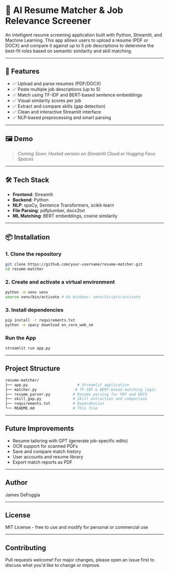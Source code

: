 # 🧠 AI Resume Matcher & Job Relevance Screener

An intelligent resume screening application built with Python, Streamlit, and Machine Learning. This app allows users to upload a resume (PDF or DOCX) and compare it against up to 5 job descriptions to determine the best-fit roles based on semantic similarity and skill matching.

---

## 🚀 Features

- ✅ Upload and parse resumes (PDF/DOCX)
- ✅ Paste multiple job descriptions (up to 5)
- ✅ Match using TF-IDF and BERT-based sentence embeddings
- ✅ Visual similarity scores per job
- ✅ Extract and compare skills (gap detection)
- ✅ Clean and interactive Streamlit interface
- ✅ NLP-based preprocessing and smart parsing

---

## 🖼️ Demo

> *Coming Soon: Hosted version on Streamlit Cloud or Hugging Face Spaces*

---

## 🛠️ Tech Stack

- **Frontend**: Streamlit
- **Backend**: Python
- **NLP**: spaCy, Sentence Transformers, scikit-learn
- **File Parsing**: pdfplumber, docx2txt
- **ML Matching**: BERT embeddings, cosine similarity

---

## 📦 Installation

### 1. Clone the repository
```bash
git clone https://github.com/your-username/resume-matcher.git
cd resume-matcher
```

### 2. Create and activate a virtual environment
```bash
python -m venv venv
source venv/bin/activate # On Windows: venv/Scripts/activate
```

### 3. Install dependencies
```bash
pip install -r requirements.txt
python -m spacy download en_core_web_sm
```

### Run the App
```bash
streamlit run app.py
```

---

## Project Structure
```bash
resume-matcher/
├── app.py                      # Streamlit application
├── matcher.py                 # TF-IDF & BERT-based matching logic
├── resume_parser.py          # Resume parsing for PDF and DOCX
├── skill_gap.py              # Skill extraction and comparison
├── requirements.txt          # Dependencies
└── README.md                 # This file
```

---

## Future Improvements
- Resume tailoring with GPT (generate job-specific edits)
- OCR support for scanned PDFs
- Save and compare match history
- User accounts and resume library
- Export match reports as PDF

---

## Author
James DeFoggia

---

## License
MIT License - free to use and modify for personal or commercial use

---

## Contributing
Pull requests welcome! For major changes, please open an issue first to discuss what you'd like to change or improve.
